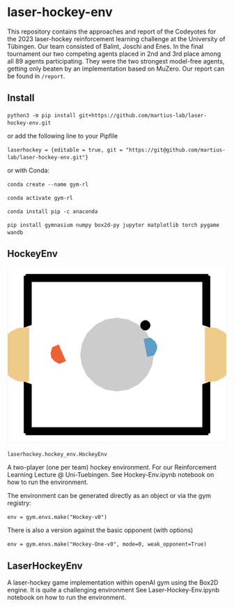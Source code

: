 # laser-hockey-env

This repository contains the approaches and report of the Codeyotes for the 2023 laser-hockey reinforcement learning challenge at the University of Tübingen. Our team consisted of Balint, Joschi and Enes. In the final tournament our two competing agents placed in 2nd and 3rd place among all 89 agents participating. They were the two strongest model-free agents, getting only beaten by an implementation based on MuZero. Our report can be found in ``/report``.

## Install

``python3 -m pip install git+https://github.com/martius-lab/laser-hockey-env.git``

or add the following line to your Pipfile

``laserhockey = {editable = true, git = "https://git@github.com/martius-lab/laser-hockey-env.git"}``

or with Conda:

``conda create --name gym-rl``

``conda activate gym-rl``

``conda install pip -c anaconda``

``pip install gymnasium numpy box2d-py jupyter matplotlib torch pygame wandb``

## HockeyEnv

![Screenshot](assets/hockeyenv1.png)

``laserhockey.hockey_env.HockeyEnv``

A two-player (one per team) hockey environment.
For our Reinforcement Learning Lecture @ Uni-Tuebingen.
See Hockey-Env.ipynb notebook on how to run the environment.

The environment can be generated directly as an object or via the gym registry:

``env = gym.envs.make("Hockey-v0")``

There is also a version against the basic opponent (with options)

``env = gym.envs.make("Hockey-One-v0", mode=0, weak_opponent=True)``



## LaserHockeyEnv

A laser-hockey game implementation within openAI gym using the Box2D engine. It is quite a challenging environment
See Laser-Hockey-Env.ipynb notebook on how to run the environment.
